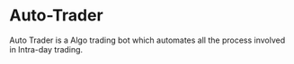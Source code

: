 # Auto-Trader
Auto Trader is a Algo trading bot which automates all the process involved in Intra-day trading.
